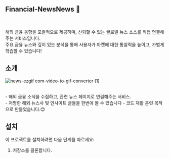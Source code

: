 ## Financial-NewsNews 📰

<br>

해외 금융 동향을 포괄적으로 제공하며, 신뢰할 수 있는 글로벌 뉴스 소스를 직접 연결해주는 서비스입니다. <br>
주요 금융 뉴스와 깊이 있는 분석을 통해 사용자가 마켓에 대한 통찰력을 높이고, 가볍게 학습할 수 있습니다!


## 소개
![news-ezgif com-video-to-gif-converter (1)](https://github.com/JODAHANI/News-Financial/assets/58819544/69dd9f91-89c6-4f1c-b8a6-1455653a3994)

<br>
-   해외 금융 소식을 수집하고, 관련 뉴스 페이지로 연결해주는 서비스.<br>
-   저명한 해외 뉴스사 및 인사이트 글들을 한번에 볼 수 있습니다
-   코드 재활 훈련 목적으로 만들었습니다.😊<br>



## 설치

이 프로젝트를 설치하려면 다음 단계를 따르세요:

1. 저장소를 클론합니다.
